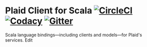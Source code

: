 # Plaid Client for Scala [![CircleCI][CircleCI Badge]][CircleCI Branch] [![Codacy][Codacy Grade Badge]][Codacy Grade Branch] [![Gitter][Gitter Badge]][Gitter Room]

Scala language bindings—including clients and models—for Plaid's services. Edit

[CircleCI Badge]: https://img.shields.io/circleci/project/github/michaelahlers/plaid-client-scala/v0.0.svg
[CircleCI Branch]: https://circleci.com/gh/michaelahlers/plaid-client-scala/tree/v0.0

[Codacy Grade Badge]: https://img.shields.io/codacy/grade/90c00ea1df124204be8f0d7dee5c41a0/v0.0.svg 
[Codacy Grade Branch]: https://www.codacy.com/app/michaelahlers/plaid-client-scala

[Gitter Badge]: https://img.shields.io/gitter/room/michaelahlers/plaid-client-scala.svg
[Gitter Room]: https://gitter.im/michaelahlers/plaid-client-scala
